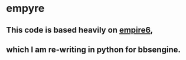 # empyre
## This code is based heavily on [empire6](https://github.com/Pinacolada64/ImageBBS/tree/master/v1.2/games/empire6/),
## which I am re-writing in python for bbsengine.

